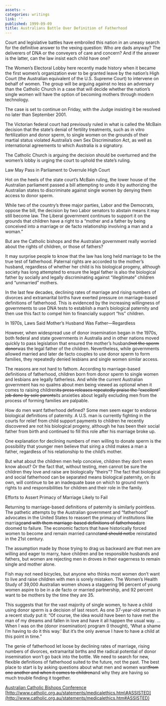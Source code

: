 ```yaml
---
assets: ~
categories: writings
link: ''
published: 1999-09-09
title: Australians Battle Over Definition of Fatherhood
---
```

Court and legislative battles have embroiled this nation in an uneasy
search for the definitive answer to the vexing question: Who are dads
anyway? The deliverers of DNA or the conveyers of care and concern? And
if the answer is the latter, can the law insist each child have one?

The Women’s Electoral Lobby here recently made history when it became
the first women’s organization ever to be granted leave by the nation’s
High Court (the Australian equivalent of the U.S. Supreme Court) to
intervene on behalf of women. The group will be arguing against no less
an adversary than the Catholic Church in a case that will decide whether
the nation’s single women will have the option of becoming mothers
through modern technology.

The case is set to continue on Friday, with the Judge insisting it be
resolved no later than September 2001.

The Victorian federal court had previously ruled in what is called the
McBain decision that the state’s denial of fertility treatments, such as
in vitro fertilization and donor sperm, to single women on the grounds
of their martial status violated Australia’s own Sex Discrimination Act,
as well as international agreements to which Australia is a signatory.

The Catholic Church is arguing the decision should be overturned and the
women’s lobby is urging the court to uphold the state’s ruling.

Law May Pass in Parliament to Overrule High Court

Hot on the heels of the state court’s McBain ruling, the lower house of
the Australian parliament passed a bill attempting to undo it by
authorizing the Australian states to discriminate against single women
by denying them access to donor sperm.

While two of the country’s three major parties, Labor and the Democrats,
oppose the bill, the decision by two Labor senators to abstain means it
may still become law. The Liberal government continues to support it on
the grounds that children have a right to a “mother and a father by
being conceived into a marriage or de facto relationship involving a man
and a woman.”

But are the Catholic bishops and the Australian government really
worried about the rights of children, or those of fathers?

It may surprise people to know that the law has long held marriage to be
the true test of fatherhood. Paternal rights are accorded to the
mother’s husband, regardless of whether her child is his biological
progeny, although society has long attempted to ensure the legal father
is also the biological father by socially and legally discriminating
against “illegitimate” children and “unmarried” mothers.

In the last few decades, declining rates of marriage and rising numbers
of divorces and extramarital births have exerted pressure on
marriage-based definitions of fatherhood. This is evidenced by the
increasing willingness of governments to use DNA tests to establish a
man’s biological paternity and then use this fact to compel him to
financially support “his” children.

In 1970s, Laws Said Mother’s Husband Was Father—Regardless

However, when widespread use of donor insemination began in the 1970s,
both federal and state governments in Australia and in other nations
moved quickly to pass legislation that ensured the mother’s
husband~~~~not the sperm donor~~~~was the legal father of the children.
Nevertheless, while governments allowed married and later de facto
couples to use donor sperm to form families, they repeatedly denied
lesbians and single women similar access.

The reasons are not hard to fathom. According to marriage-based
definitions of fatherhood, children born from donor sperm to single
women and lesbians are legally fatherless. And while the current
Australian government has no qualms about men being viewed as optional
when it comes to raising children~~~~its press releases repeatedly
praise the “excellent” job done by sole parents~~~~its anxieties about
legally excluding men from the process of forming families are palpable.

How do men want fatherhood defined? Some men seem eager to endorse
biological definitions of paternity. A U.S. man is currently fighting in
the courts for relief from child support payments to children he
recently discovered are not his biological progeny, although he has been
their social father from birth and continued to fill this role after his
marriage broke up.

One explanation for declining numbers of men willing to donate sperm is
the possibility that younger men believe that siring a child makes a man
a father, regardless of his relationship to the child’s mother.

But what about the children men help conceive, children they don’t even
know about? Or the fact that, without testing, men cannot be sure the
children they love and raise are biologically “theirs”? The fact that
biological and social fatherhood can be separated means biological
paternity, on its own, will continue to be an inadequate base on which
to ground men’s rights to and responsibilities for children and their
role in the family.

Efforts to Assert Primacy of Marriage Likely to Fail

Returning to marriage-based definitions of paternity is similarly
pointless. The pathetic attempts by the Australian government and
“fatherhood” advocates in the United States to reassert the primacy of
institutions like marriage~~~~and with them marriage-based definitions
of fatherhood~~~~are doomed to failure. The economic factors that have
historically forced women to become and remain married cannot~~~~and
should not~~~~be reinstated in the 21st century.

The assumption made by those trying to drag us backward are that men are
willing and eager to marry, have children and be responsible husbands
and fathers, but women are rejecting men in droves in their eagerness to
remain single and mother alone.

Fish may not need bicycles, but anyone who thinks most women don’t want
to live and raise children with men is sorely mistaken. The Women’s
Health Study of 39,000 Australian women shows a staggering 96 percent of
young women aspire to be in a de facto or married partnership, and 92
percent want to be mothers by the time they are 35.

This suggests that for the vast majority of single women, to have a
child using donor sperm is a decision of last resort. As one 37-year-old
woman in a recent study put it: “Of course, the idea would have been to
have met the man of my dreams and fallen in love and have it all happen
the usual way. … When I was on the (donor insemination) program (I
thought), ‘What a shame I’m having to do it this way.’ But it’s the only
avenue I have to have a child at this point in time.”

The genie of fatherhood let loose by declining rates of marriage, rising
numbers of divorces, extramarital births and the radical potential of
donor insemination won’t go back into the bottle. We need to search for
new, flexible definitions of fatherhood suited to the future, not the
past. The best place to start is by asking questions about what men and
women want~~~~from one another and when it comes to children~~~~and why
they are having so much trouble finding it together.

[Australian Catholic Bishops Conference]()
[http://www.catholic.org.au/statements/medicalethics.htm\#ASSISTED](http://www.catholic.org.au/statements/medicalethics.htm#ASSISTED)